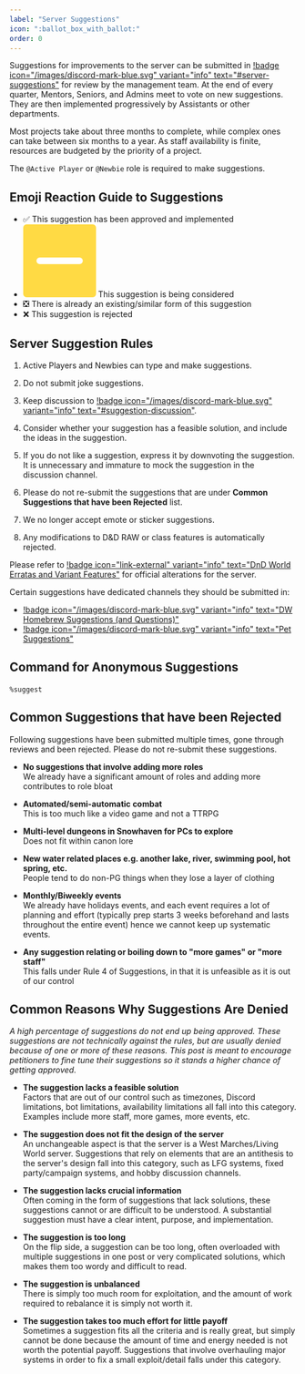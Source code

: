 ```yaml
---
label: "Server Suggestions"
icon: ":ballot_box_with_ballot:"
order: 0
---
```

<style>
h1:before { 
  content: "🗳️ ";
}
</style>

Suggestions for improvements to the server can be submitted in [!badge icon="/images/discord-mark-blue.svg" variant="info" text="#server-suggestions"](https://discord.com/channels/512870694883950598/537506014883217419) for review by the management team. At the end of every quarter, Mentors, Seniors, and Admins meet to vote on new suggestions. They are then implemented progressively by Assistants or other departments.

Most projects take about three months to complete, while complex ones can take between six months to a year. As staff availability is finite, resources are budgeted by the priority of a project.

The `@Active Player` or `@Newbie` role is required to make suggestions.

## Emoji Reaction Guide to Suggestions

- ✅ This suggestion has been approved and implemented
- <img class="emoji" src="/images/emoji-pending.webp"> This suggestion is being considered
- ❎ There is already an existing/similar form of this suggestion
- ❌ This suggestion is rejected

## Server Suggestion Rules

1) Active Players and Newbies can type and make suggestions.

2) Do not submit joke suggestions.

3) Keep discussion to [!badge icon="/images/discord-mark-blue.svg" variant="info" text="#suggestion-discussion"](https://discord.com/channels/512870694883950598/579855797928853515).

4) Consider whether your suggestion has a feasible solution, and include the ideas in the suggestion.

5) If you do not like a suggestion, express it by downvoting the suggestion. It is unnecessary and immature to mock the suggestion in the discussion channel.

6) Please do not re-submit the suggestions that are under **Common Suggestions that have been Rejected** list.

7) We no longer accept emote or sticker suggestions.

8) Any modifications to D&D RAW or class features is automatically rejected.

Please refer to [!badge icon="link-external" variant="info" text="DnD World Erratas and Variant Features"](https://docs.google.com/document/d/1n3h5AUgzscyKRJgFIDQkMuLbnl87oOfj4HUalVySXCo/) for official alterations for the server.

Certain suggestions have dedicated channels they should be submitted in:
- [!badge icon="/images/discord-mark-blue.svg" variant="info" text="DW ⁠Homebrew Suggestions (and Questions)"](https://discord.com/channels/512870694883950598/1128795701900476508)
- [!badge icon="/images/discord-mark-blue.svg" variant="info" text="Pet Suggestions"](https://discord.com/channels/512870694883950598/1166423032743608420)

## Command for Anonymous Suggestions

```
%suggest
```

## Common Suggestions that have been Rejected

Following suggestions have been submitted multiple times, gone through reviews and been rejected. Please do not re-submit these suggestions.

- **No suggestions that involve adding more roles**<br>We already have a significant amount of roles and adding more contributes to role bloat

- **Automated/semi-automatic combat**<br>This is too much like a video game and not a TTRPG

- **Multi-level dungeons in Snowhaven for PCs to explore**<br>Does not fit within canon lore

- **New water related places e.g. another lake, river, swimming pool, hot spring, etc.**<br>People tend to do non-PG things when they lose a layer of clothing

- **Monthly/Biweekly events**<br>We already have holidays events, and each event requires a lot of planning and effort (typically prep starts 3 weeks beforehand and lasts throughout the entire event) hence we cannot keep up systematic events.

- **Any suggestion relating or boiling down to "more games" or "more staff"**<br>This falls under Rule 4 of Suggestions, in that it is unfeasible as it is out of our control

## Common Reasons Why Suggestions Are Denied

*A high percentage of suggestions do not end up being approved. These suggestions are not technically against the rules, but are usually denied because of one or more of these reasons. This post is meant to encourage petitioners to fine tune their suggestions so it stands a higher chance of getting approved.*

- **The suggestion lacks a feasible solution**<br>Factors that are out of our control such as timezones, Discord limitations, bot limitations, availability limitations all fall into this category. Examples include more staff, more games, more events, etc.

- **The suggestion does not fit the design of the server**<br>An unchangeable aspect is that the server is a West Marches/Living World server. Suggestions that rely on elements that are an antithesis to the server's design fall into this category, such as LFG systems, fixed party/campaign systems, and hobby discussion channels.

- **The suggestion lacks crucial information**<br>Often coming in the form of suggestions that lack solutions, these suggestions cannot or are difficult to be understood. A substantial suggestion must have a clear intent, purpose, and implementation.

- **The suggestion is too long**<br>On the flip side, a suggestion can be too long, often overloaded with multiple suggestions in one post or very complicated solutions, which makes them too wordy and difficult to read. 

- **The suggestion is unbalanced**<br>There is simply too much room for exploitation, and the amount of work required to rebalance it is simply not worth it.

- **The suggestion takes too much effort for little payoff**<br>Sometimes a suggestion fits all the criteria and is really great, but simply cannot be done because the amount of time and energy needed is not worth the potential payoff. Suggestions that involve overhauling major systems in order to fix a small exploit/detail falls under this category. 